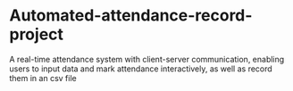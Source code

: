 # Automated-attendance-record-project
A real-time attendance system with client-server communication, enabling users to input data and mark attendance interactively, as well as record them in an csv file
